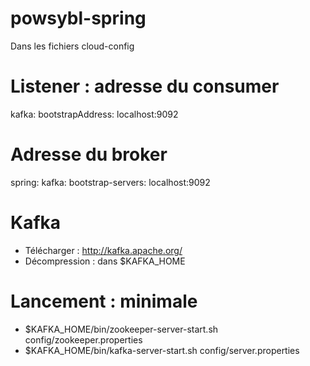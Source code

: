 # powsybl-spring


Dans les fichiers cloud-config 

# Listener : adresse du consumer
kafka:
  bootstrapAddress: localhost:9092

# Adresse du broker
spring:
  kafka:
    bootstrap-servers: localhost:9092
    
# Kafka

- Télécharger : http://kafka.apache.org/
- Décompression : dans $KAFKA_HOME

# Lancement : minimale

- $KAFKA_HOME/bin/zookeeper-server-start.sh config/zookeeper.properties
- $KAFKA_HOME/bin/kafka-server-start.sh config/server.properties

